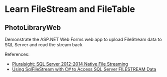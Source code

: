 ﻿# Learn FileStream and FileTable

## PhotoLibraryWeb

Demonstrate the ASP.NET Web Forms web app to upload FileStream data to SQL Server and read the stream back

References:
* [Pluralsight: SQL Server 2012-2014 Native File Streaming](https://app.pluralsight.com/library/courses/sql-server-2012-2014-native-file-streaming)
* [Using SqlFileStream with C# to Access SQL Server FILESTREAM Data](https://blog.tallan.com/2011/08/22/using-sqlfilestream-with-c-to-access-sql-server-filestream-data/)
